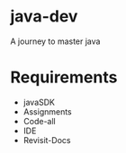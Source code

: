 # java-dev
A journey to master java

# Requirements

- javaSDK
- Assignments
- Code-all
- IDE
- Revisit-Docs
